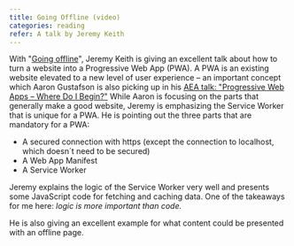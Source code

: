 ```yaml
---
title: Going Offline (video)
categories: reading
refer: A talk by Jeremy Keith
---
```

With "[Going offline](https://www.youtube.com/watch?v=RVdW-P_oAJ0)", Jeremy Keith is giving an excellent talk about how to turn a website into a Progressive Web App (PWA). A PWA is an existing website elevated to a new level of user experience – an important concept which Aaron Gustafson is also picking up in his [AEA talk: "Progressive Web Apps – Where Do I Begin?"](https://ulf.codes/reading/pwa-where-do-i-begin/) While Aaron is focusing on the parts that generally make a good website, Jeremy is emphasizing the Service Worker that is unique for a PWA. He is  pointing out the three parts that are mandatory for a PWA:

- A secured connection with https (except the connection to localhost, which doesn´t need to be secured)
- A Web App Manifest
- A Service Worker

Jeremy explains the logic of the Service Worker very well and presents some JavaScript code for fetching and caching data. One of the takeaways for me here: *logic is more important than code.*  

He is also giving an excellent example for what content could be presented with an offline page.



